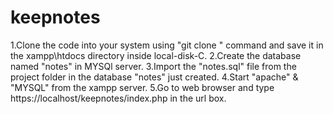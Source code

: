 # keepnotes
1.Clone the code into your system using "git clone <link of the repo>" command and save it in the xampp\htdocs directory inside local-disk-C. 
2.Create the database named "notes" in MYSQl server. 
3.Import the "notes.sql" file from the project folder in the database "notes" just created. 
4.Start "apache" & "MYSQL" from the xampp server. 
5.Go to web browser and type https://localhost/keepnotes/index.php in the url box.
